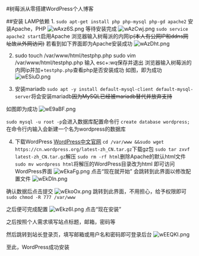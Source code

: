 #树莓派从零搭建WordPress个人博客

##安装 LAMP依赖
1. 
`sudo apt-get install php php-mysql php-gd apache2`
安装Apache，PHP
![wAxz6S.png](https://s1.ax1x.com/2020/09/05/wAxz6S.png)
等待安装完成
![wAzCwj.png](https://s1.ax1x.com/2020/09/05/wAzCwj.png)
`sudo service apache2 start`启用Apache
浏览器输入树莓派的内网ip~~(本人有公网IP和ddns网址故从外网访问)~~
若看到如下界面即为Apache安装成功
![wAzDht.png](https://s1.ax1x.com/2020/09/05/wAzDht.png)

2. 
	sudo touch /var/www/html/testphp.php
    sudo vim /var/www/html/testphp.php
    输入<?php phpinfo();?>
	esc+:wq保存并退出
浏览器输入树莓派的内网ip并加+`testphp.php`查看php是否安装成功
如图，即为成功
![wESiuD.png](https://s1.ax1x.com/2020/09/05/wESiuD.png)

3. 安装mariadb
`sudo apt -y install default-mysql-client default-mysql-server`将会安装mariadb~~因为MySQL已经被mariadb替代并放弃支持~~

如图即为成功
![wE9aBF.png](https://s1.ax1x.com/2020/09/05/wE9aBF.png)

`sudo mysql -u root -p`会进入数据库配置命令行
`create database wordpress;`在命令行内输入会新建一个名为wordpress的数据库

4. 下载WordPress
[WordPress中文官网](https://cn.wordpress.org "官网")
`cd /var/www &&sudo wget https://cn.wordpress.org/latest-zh_CN.tar.gz`下载gz包
`sudo tar zxvf latest-zh_CN.tar.gz`解压
`sudo rm -rf html`删除Apache的默认html文件
`sudo mv wordpress html`将解压的WordPress目录改为html
即可访问WordPress界面
![wEkaFg.png](https://s1.ax1x.com/2020/09/05/wEkaFg.png)
点击“现在就开始”
会跳转到此界面以修改配置文件
![wEkDln.png](https://s1.ax1x.com/2020/09/05/wEkDln.png)

确认数据后点击提交
![wEkoOx.png](https://s1.ax1x.com/2020/09/05/wEkoOx.png)
跳转到此界面，不用担心，给予权限即可
`sudo chmod -R 777 /var/www`

之后便可完成配置
![wEkz6I.png](https://s1.ax1x.com/2020/09/05/wEkz6I.png)
点击“现在安装”

之后按照个人需求填写站点标题，邮箱，密码等

然后跳转到站长登录页，填写邮箱或用户名和密码即可登录后台
![wEEQKI.png](https://s1.ax1x.com/2020/09/05/wEEQKI.png)

至此，WordPress成功安装
